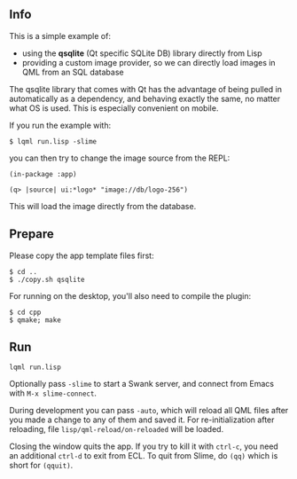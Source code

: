 Info
----

This is a simple example of:

* using the **qsqlite** (Qt specific SQLite DB) library directly from Lisp
* providing a custom image provider, so we can directly load images in QML from
  an SQL database

The qsqlite library that comes with Qt has the advantage of being pulled in
automatically as a dependency, and behaving exactly the same, no matter what OS
is used. This is especially convenient on mobile.

If you run the example with:
```
$ lqml run.lisp -slime
```
you can then try to change the image source from the REPL:
```
(in-package :app)

(q> |source| ui:*logo* "image://db/logo-256")
```
This will load the image directly from the database.


Prepare
-------

Please copy the app template files first:
```
$ cd ..
$ ./copy.sh qsqlite
```
For running on the desktop, you'll also need to compile the plugin:
```
$ cd cpp
$ qmake; make
```


Run
---
```
lqml run.lisp
```
Optionally pass `-slime` to start a Swank server, and connect from Emacs with
`M-x slime-connect`.

During development you can pass `-auto`, which will reload all QML files after
you made a change to any of them and saved it. For re-initialization after
reloading, file `lisp/qml-reload/on-reloaded` will be loaded.

Closing the window quits the app. If you try to kill it with `ctrl-c`, you need
an additional `ctrl-d` to exit from ECL. To quit from Slime, do `(qq)` which is
short for `(qquit)`.

